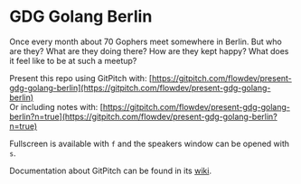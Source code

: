 # GDG Golang Berlin
Once every month about 70 Gophers meet somewhere in Berlin.
But who are they?
What are they doing there?
How are they kept happy?
What does it feel like to be at such a meetup?

Present this repo using GitPitch with: [https://gitpitch.com/flowdev/present-gdg-golang-berlin](https://gitpitch.com/flowdev/present-gdg-golang-berlin) \
Or including notes with: [https://gitpitch.com/flowdev/present-gdg-golang-berlin?n=true](https://gitpitch.com/flowdev/present-gdg-golang-berlin?n=true)

Fullscreen is available with `f` and the speakers window can be opened with `s`.

Documentation about GitPitch can be found in its [wiki](https://github.com/gitpitch/gitpitch/wiki).

